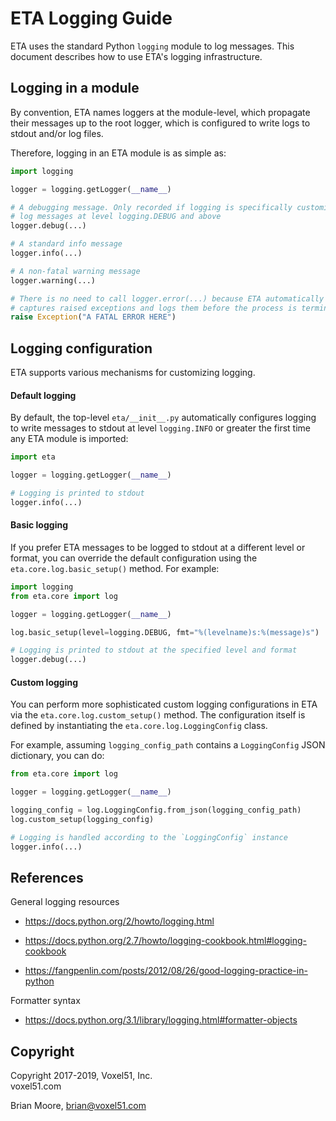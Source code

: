 # ETA Logging Guide

ETA uses the standard Python `logging` module to log messages. This document
describes how to use ETA's logging infrastructure.


## Logging in a module

By convention, ETA names loggers at the module-level, which propagate their
messages up to the root logger, which is configured to write logs to stdout
and/or log files.

Therefore, logging in an ETA module is as simple as:

```python
import logging

logger = logging.getLogger(__name__)

# A debugging message. Only recorded if logging is specifically customized to
# log messages at level logging.DEBUG and above
logger.debug(...)

# A standard info message
logger.info(...)

# A non-fatal warning message
logger.warning(...)

# There is no need to call logger.error(...) because ETA automatically
# captures raised exceptions and logs them before the process is terminated
raise Exception("A FATAL ERROR HERE")
```


## Logging configuration

ETA supports various mechanisms for customizing logging.

#### Default logging

By default, the top-level `eta/__init__.py` automatically configures logging
to write messages to stdout at level `logging.INFO` or greater the first time
any ETA module is imported:

```python
import eta

logger = logging.getLogger(__name__)

# Logging is printed to stdout
logger.info(...)
```

#### Basic logging

If you prefer ETA messages to be logged to stdout at a different level or
format, you can override the default configuration using the
`eta.core.log.basic_setup()` method. For example:

```python
import logging
from eta.core import log

logger = logging.getLogger(__name__)

log.basic_setup(level=logging.DEBUG, fmt="%(levelname)s:%(message)s")

# Logging is printed to stdout at the specified level and format
logger.debug(...)
```

#### Custom logging

You can perform more sophisticated custom logging configurations in ETA via
the `eta.core.log.custom_setup()` method. The configuration itself is defined
by instantiating the `eta.core.log.LoggingConfig` class.

For example, assuming `logging_config_path` contains a `LoggingConfig` JSON
dictionary, you can do:

```python
from eta.core import log

logger = logging.getLogger(__name__)

logging_config = log.LoggingConfig.from_json(logging_config_path)
log.custom_setup(logging_config)

# Logging is handled according to the `LoggingConfig` instance
logger.info(...)
```


## References

General logging resources

* https://docs.python.org/2/howto/logging.html

* https://docs.python.org/2.7/howto/logging-cookbook.html#logging-cookbook

* https://fangpenlin.com/posts/2012/08/26/good-logging-practice-in-python

Formatter syntax

* https://docs.python.org/3.1/library/logging.html#formatter-objects


## Copyright

Copyright 2017-2019, Voxel51, Inc.<br>
voxel51.com

Brian Moore, brian@voxel51.com
